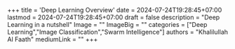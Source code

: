 +++
title = 'Deep Learning Overview'
date = 2024-07-24T19:28:45+07:00
lastmod = 2024-07-24T19:28:45+07:00
draft = false
description = "Deep Learning in a nutshell"
Image = ""
ImageBig = ""
categories = ["Deep Learning","Image Classification","Swarm Intelligence"]
authors = "Khalilullah Al Faath"
mediumLink = ""
+++
